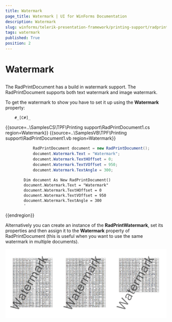 ```yaml
---
title: Watermark
page_title: Watermark | UI for WinForms Documentation
description: Watermark
slug: winforms/telerik-presentation-framework/printing-support/radprintdocument/watermark
tags: watermark
published: True
position: 2
---
```


# Watermark



## 

The RadPrintDocument has a build in watermark support. The RadPrintDocument supports both text watermark
        	and image watermark.
        

To get the watermark to show you have to set it up using the __Watermark__ property:
        	
        #_[C#]_

	



{{source=..\SamplesCS\TPF\Printing support\RadPrintDocument1.cs region=Watermark}} 
{{source=..\SamplesVB\TPF\Printing support\RadPrintDocument1.vb region=Watermark}} 

````C#
            RadPrintDocument document = new RadPrintDocument();
            document.Watermark.Text = "Watermark";
            document.Watermark.TextHOffset = 0;
            document.Watermark.TextVOffset = 950;
            document.Watermark.TextAngle = 300;
````
````VB.NET
        Dim document As New RadPrintDocument()
        document.Watermark.Text = "Watermark"
        document.Watermark.TextHOffset = 0
        document.Watermark.TextVOffset = 950
        document.Watermark.TextAngle = 300
        '
````

{{endregion}} 




Alternatively you can create an instance of the __RadPrintWatermark__, 
    		set its properties and then assign it to the __Watermark__ property of RadPrintDocument
    		(this is useful when you want to use the same watermark in multiple documents).
    	

![tpf-printing-support-radprintdocument-watermark](images/tpf-printing-support-radprintdocument-watermark.png)
